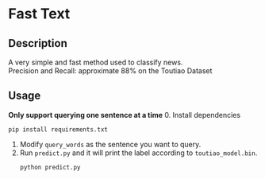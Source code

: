 # Fast Text
## Description
A very simple and fast method used to classify news.   
Precision and Recall: approximate 88% on the Toutiao Dataset
## Usage
**Only support querying one sentence at a time**
0. Install dependencies
   ```shell
   pip install requirements.txt
   ```
1. Modify `query_words` as the sentence you want to query.
2. Run `predict.py` and it will print the label according to `toutiao_model.bin`.
    ```shell
   python predict.py
   ```